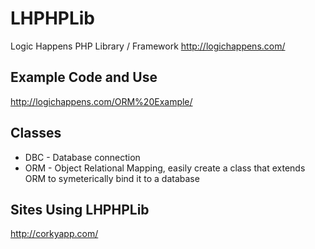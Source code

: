 LHPHPLib
========

Logic Happens PHP Library / Framework
http://logichappens.com/

Example Code and Use
-------------------------
http://logichappens.com/ORM%20Example/

Classes
-------------------------
- DBC - Database connection
- ORM - Object Relational Mapping, easily create a class that extends ORM to symeterically bind it to a database

Sites Using LHPHPLib
-------------------------
http://corkyapp.com/